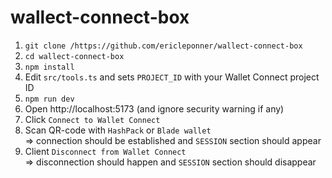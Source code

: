 # wallect-connect-box

1) `git clone /https://github.com/ericleponner/wallect-connect-box`
2) `cd wallect-connect-box`
3) `npm install`
4) Edit `src/tools.ts` and sets `PROJECT_ID` with your Wallet Connect project ID
5) `npm run dev`
6) Open http://localhost:5173 (and ignore security warning if any)
7) Click `Connect to Wallet Connect`
8) Scan QR-code with `HashPack` or `Blade wallet`<br>
=> connection should be established and `SESSION` section should appear
9) Client `Disconnect from Wallet Connect`<br>
=> disconnection should happen and `SESSION` section should disappear
